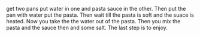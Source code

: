 get two pans put water in one and pasta sauce in the other. Then put the pan with water put the pasta. Then wait till the pasta is soft and the suace is heated. Now you take the the water out of the pasta. Then you mix the pasta and the sauce then and some salt. The last step is to enjoy.
